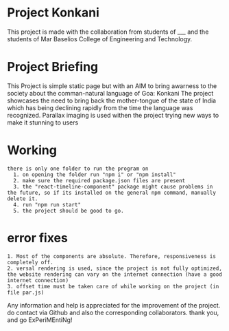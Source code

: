 # Project Konkani
  This project is made with the collaboration from students of ___ and the students of Mar Baselios College of Engineering and Technology. 

# Project Briefing
  This Project is simple static page but with an AIM to bring awarness to the society about the comman-natural language of Goa: Konkani
  The project showcases the need to bring back the mother-tongue of the state of India which has being declining rapidly from the time the language was recognized. 
  Parallax imaging is used withen the project trying new ways to make it stunning to users

# Working
    there is only one folder to run the program on
      1. on opening the folder run "npm i" or "npm install"
      2. make sure the required package.json files are present
      3. the "react-timeline-component" package might cause problems in the future, so if its installed on the general npm command, manually delete it.
      4. run "npm run start"
      5. the project should be good to go.

# error fixes
    1. Most of the components are absolute. Therefore, responsiveness is completely off. 
    2. versal rendering is used, since the project is not fully optimized, the website rendering can vary on the internet connection (have a good internet connection)
    3. offset time must be taken care of while working on the project (in file par.js)

Any information and help is appreciated for the improvement of the project. do contact via Github and also the corresponding collaborators.
  thank you, and go ExPeriMEntiNg!
  
